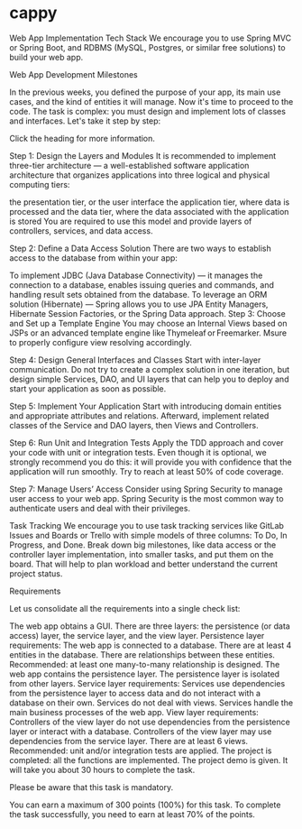 # cappy
Web App Implementation 
Tech Stack
We encourage you to use Spring MVC or Spring Boot, and RDBMS (MySQL, Postgres, or similar free solutions) to build your web app.

Web App Development Milestones

In the previous weeks, you defined the purpose of your app, its main use cases, and the kind of entities it will manage.
Now it's time to proceed to the code.
The task is complex: you must design and implement lots of classes and interfaces. Let's take it step by step:

Click the heading for more information.

 Step 1: Design the Layers and Modules
It is recommended to implement three-tier architecture — a well-established software application architecture that organizes applications into three logical and physical computing tiers:

the presentation tier, or the user interface
the application tier, where data is processed
and the data tier, where the data associated with the application is stored
You are required to use this model and provide layers of controllers, services, and data access.

 Step 2: Define a Data Access Solution
There are two ways to establish access to the database from within your app:

To implement JDBC (Java Database Connectivity) — it manages the connection to a database, enables issuing queries and commands, and handling result sets obtained from the database.
To leverage an ORM solution (Hibernate) — Spring allows you to use JPA Entity Managers, Hibernate Session Factories, or the Spring Data approach.
 Step 3: Choose and Set up a Template Engine
You may choose an Internal Views based on JSPs or an advanced template engine like Thymeleaf or Freemarker. Msure to properly configure view resolving accordingly. 

 Step 4: Design General Interfaces and Classes
Start with inter-layer communication. Do not try to create a complex solution in one iteration, but design simple Services, DAO, and UI layers that can help you to deploy and start your application as soon as possible.

 Step 5: Implement Your Application
Start with introducing domain entities and appropriate attributes and relations. Afterward, implement related classes of the Service and DAO layers, then Views and Controllers.

 Step 6: Run Unit and Integration Tests
Apply the TDD approach and cover your code with unit or integration tests. Even though it is optional, we strongly recommend you do this: it will provide you with confidence that the application will run smoothly. Try to reach at least 50% of code coverage.

 Step 7: Manage Users’ Access
Consider using Spring Security to manage user access to your web app. Spring Security is the most common way to authenticate users and deal with their privileges.

Task Tracking
We encourage you to use task tracking services like GitLab Issues and Boards or Trello with simple models of three columns: To Do, In Progress, and Done.
Break down big milestones, like data access or the controller layer implementation, into smaller tasks, and put them on the board. That will help to plan workload and better understand the current project status.

Requirements

Let us consolidate all the requirements into a single check list:

The web app obtains a GUI.
There are three layers: the persistence (or data access) layer, the service layer, and the view layer.
Persistence layer requirements:
The web app is connected to a database.
There are at least 4 entities in the database.
There are relationships between these entities.
Recommended: at least one many-to-many relationship is designed.
The web app contains the persistence layer.
The persistence layer is isolated from other layers.
Service layer requirements:
Services use dependencies from the persistence layer to access data and do not interact with a database on their own.
Services do not deal with views.
Services handle the main business processes of the web app.
View layer requirements:
Controllers of the view layer do not use dependencies from the persistence layer or interact with a database.
Controllers of the view layer may use dependencies from the service layer.
There are at least 6 views.
Recommended: unit and/or integration tests are applied.
The project is completed: all the functions are implemented.
The project demo is given.
It will take you about 30 hours to complete the task.

Please be aware that this task is mandatory.

You can earn a maximum of 300 points (100%) for this task. To complete the task successfully, you need to earn at least 70% of the points.
